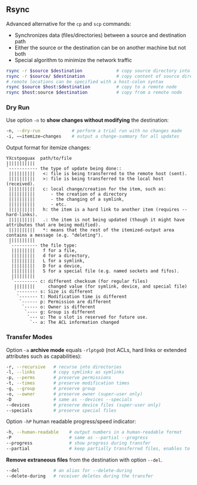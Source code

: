 ## Rsync

Advanced alternative for the `cp` and `scp` commands:

* Synchronizes data (files/directories) between a source and destination path
* Either the source or the destination can be on another machine but not both
* Special algorithm to minimize the network traffic

```bash
rsync -r $source $destination             # copy source directory into destination
rsync -r $source/ $destination            # copy content of source directory into destination
# remote locations can be specified with a host-colon syntax
rsync $source $host:$destination          # copy to a remote node
rsync $host:source $destination           # copy from a remote node
```

### Dry Run

Use option `-n` to **show changes without modifying** the destination:

```bash
-n, --dry-run            # perform a trial run with no changes made
-i, −−itemize−changes    # output a change-summary for all updates 
```

Output format for itemize changes:

```
YXcstpoguax  path/to/file
|||||||||||
`----------- the type of update being done::
 ||||||||||   <: file is being transferred to the remote host (sent).
 ||||||||||   >: file is being transferred to the local host (received).
 ||||||||||   c: local change/creation for the item, such as:
 ||||||||||      - the creation of a directory
 ||||||||||      - the changing of a symlink,
 ||||||||||      - etc.
 ||||||||||   h: the item is a hard link to another item (requires --hard-links).
 ||||||||||   .: the item is not being updated (though it might have attributes that are being modified).
 ||||||||||   *: means that the rest of the itemized-output area contains a message (e.g. "deleting").
 ||||||||||
 `---------- the file type:
  |||||||||   f for a file,
  |||||||||   d for a directory,
  |||||||||   L for a symlink,
  |||||||||   D for a device,
  |||||||||   S for a special file (e.g. named sockets and fifos).
  |||||||||
  `--------- c: different checksum (for regular files)
   ||||||||     changed value (for symlink, device, and special file)
   `-------- s: Size is different
    `------- t: Modification time is different
     `------ p: Permission are different
      `----- o: Owner is different
       `---- g: Group is different
        `--- u: The u slot is reserved for future use.
         `-- a: The ACL information changed
```

### Transfer Modes




Option `-a` **archive mode** equals `-rlptgoD` (not ACLs, hard links or extended attributes such as capabilities):

```bash
-r, --recursive   # recurse into directories
-l, --links       # copy symlinks as symlinks
-p, --perms       # preserve permissions
-t, --times       # preserve modification times
-g, --group       # preserve group
-o, --owner       # preserve owner (super-user only)
-D                # same as --devices --specials
--devices         # preserve device files (super-user only)
--specials        # preserve special files
```

Option `-hP` human readable progress/speed indicator:

```bash
-h, --human-readable    # output numbers in a human-readable format
-P                      # same as --partial --progress
--progress              # show progress during transfer
--partial               # keep partially transferred files, enables to resume interrupted file transfer
```

**Remove extraneous files** from the destination with option `--del`.

```bash
--del             # an alias for --delete-during
--delete-during   # receiver deletes during the transfer
```


[rsync]: https://rsync.samba.org/
